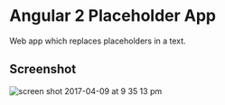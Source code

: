 # Angular 2 Placeholder App

Web app which replaces placeholders in a text.

## Screenshot

![screen shot 2017-04-09 at 9 35 13 pm](https://cloud.githubusercontent.com/assets/6087113/24840392/a62af8d2-1d6c-11e7-9354-1050c12c853a.png)

